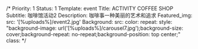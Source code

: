 /*
Priority: 1
Status: 1
Template: event
Title: ACTIVITY COFFEE SHOP
Subtitle: 咖啡馆活动2
Description: 咖啡事一种美丽的艺术和追求
Featured_img:
  src: '[%uploads%]/event2.jpg'
Background:
  src: 
  color: 
  repeat: 
  style: "background-image: url('[%uploads%]/carousel7.jpg');background-size: cover;background-repeat: no-repeat;background-position: top center;"
  class: 
*/
